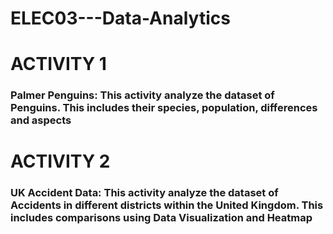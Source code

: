 # ELEC03---Data-Analytics

<h1>ACTIVITY 1</h1>
<h3>Palmer Penguins: This activity analyze the dataset of Penguins. This includes their species, population, differences and aspects</h3>

<h1>ACTIVITY 2</h1>
<h3>UK Accident Data: This activity analyze the dataset of Accidents in different districts within the United Kingdom.  This includes comparisons using Data Visualization and Heatmap</h3>
